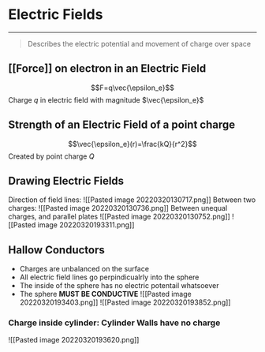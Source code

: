 # Electric Fields
---
> Describes the electric potential and movement of charge over space
## [[Force]] on electron in an Electric Field
$$F=q\vec{\epsilon_e}$$
Charge $q$ in electric field with magnitude $\vec{\epsilon_e}$
## Strength of an Electric Field of a point charge
$$\vec{\epsilon_e}(r)=\frac{kQ}{r^2}$$
Created by point charge $Q$
## Drawing Electric Fields
Direction of field lines:
![[Pasted image 20220320130717.png]]
Between two charges:
![[Pasted image 20220320130736.png]]
Between unequal charges, and parallel plates
![[Pasted image 20220320130752.png]]
![[Pasted image 20220320193311.png]]

## Hallow Conductors
- Charges are unbalanced on the surface
- All electric field lines go perpindicualrly into the sphere
- The inside of the sphere has no electric potentail whatsoever
- The sphere **MUST BE CONDUCTIVE**
![[Pasted image 20220320193403.png]]
![[Pasted image 20220320193852.png]]

### Charge inside cylinder: Cylinder Walls have no charge
![[Pasted image 20220320193620.png]]